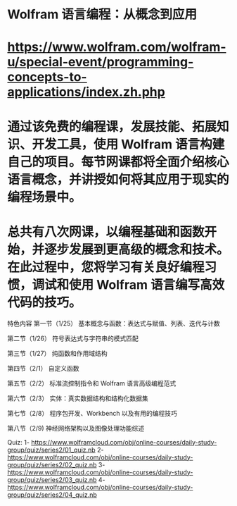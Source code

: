 # Wolfram 语言编程：从概念到应用
# https://www.wolfram.com/wolfram-u/special-event/programming-concepts-to-applications/index.zh.php

# 通过该免费的编程课，发展技能、拓展知识、开发工具，使用 Wolfram 语言构建自己的项目。每节网课都将全面介绍核心语言概念，并讲授如何将其应用于现实的编程场景中。

# 总共有八次网课，以编程基础和函数开始，并逐步发展到更高级的概念和技术。在此过程中，您将学习有关良好编程习惯，调试和使用 Wolfram 语言编写高效代码的技巧。

特色内容
第一节（1/25）
基本概念与函数：表达式与赋值、列表、迭代与计数

第二节（1/26）
符号表达式与字符串的模式匹配

第三节（1/27）
纯函数和作用域结构

第四节（2/1）
自定义函数

第五节（2/2）
标准流控制指令和 Wolfram 语言高级编程范式

第六节（2/3）
实体：真实数据结构和结构化数据集

第七节（2/8）
程序包开发、Workbench 以及有用的编程技巧

第八节（2/9)
神经网络架构以及图像处理功能综述

Quiz:
1- https://www.wolframcloud.com/obj/online-courses/daily-study-group/quiz/series2/01_quiz.nb
2- https://www.wolframcloud.com/obj/online-courses/daily-study-group/quiz/series2/02_quiz.nb
3- https://www.wolframcloud.com/obj/online-courses/daily-study-group/quiz/series2/03_quiz.nb
4- https://www.wolframcloud.com/obj/online-courses/daily-study-group/quiz/series2/04_quiz.nb
